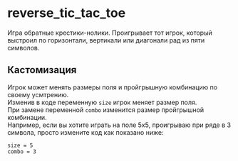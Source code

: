 # reverse_tic_tac_toe   

Игра обратные крестики-нолики. Проигрывает тот игрок, который выстроил по горизонтали, вертикали или диагонали рад из пяти символов.

## Кастомизация   

Игрок может менять размеры поля и пройгрышную комбинацию по своему усмтрению.   
Изменив в коде переменную `size` игрок меняет размер поля.    
При замене переменной `combo` изменится размер пройгрышной комбинации.    
Например, если вы хотите играть на поле 5х5, проигрываю при ряде в 3 символа, просто измените код как показано ниже:   
```
size = 5
combo = 3
```
